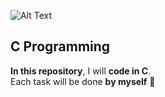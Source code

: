 ![Alt Text](https://www.reddit.com/r/Blockbench/comments/14twtpm/c_and_c_icons/)

## C Programming

**In this repository**, I will **code in C**.  
Each task will be done **by myself** 💪

